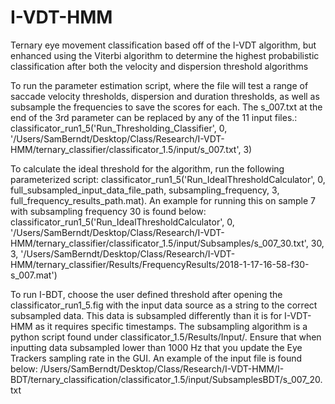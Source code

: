 # I-VDT-HMM
Ternary eye movement classification based off of the I-VDT algorithm, but enhanced using the Viterbi algorithm to determine the highest probabilistic classification after both the velocity and dispersion threshold algorithms


To run the parameter estimation script, where the file will test a range of saccade velocity thresholds, dispersion and duration thresholds, as well as subsample the frequencies to save the scores for each. The s_007.txt at the end of the 3rd parameter can be replaced by any of the 11 input files.:
classificator_run1_5('Run_Thresholding_Classifier', 0, '/Users/SamBerndt/Desktop/Class/Research/I-VDT-HMM/ternary_classifier/classificator_1.5/input/s_007.txt', 3)

To calculate the ideal threshold for the algorithm, run the following parameterized script:
classificator_run1_5('Run_IdealThresholdCalculator', 0, full_subsampled_input_data_file_path, subsampling_frequency,  3, full_frequency_results_path.mat).
An example for running this on sample 7 with subsampling frequency 30 is found below:
classificator_run1_5('Run_IdealThresholdCalculator', 0, '/Users/SamBerndt/Desktop/Class/Research/I-VDT-HMM/ternary_classifier/classificator_1.5/input/Subsamples/s_007_30.txt', 30,  3, '/Users/SamBerndt/Desktop/Class/Research/I-VDT-HMM/ternary_classifier/Results/FrequencyResults/2018-1-17-16-58-f30-s_007.mat')


To run I-BDT, choose the user defined threshold after opening the classificator_run1_5.fig with the input data source as a string to the correct subsampled data. This data is subsampled differently than it is for I-VDT-HMM as it requires specific timestamps. The subsampling algorithm is a python script found under classificator_1.5/Results/Input/.
Ensure that when inputting data subsampled lower than 1000 Hz that you update the Eye Trackers sampling rate in the GUI.
An example of the input file is found below:
/Users/SamBerndt/Desktop/Class/Research/I-VDT-HMM/I-BDT/ternary_classification/classificator_1.5/input/SubsamplesBDT/s_007_20.txt